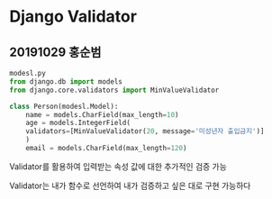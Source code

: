 # Django Validator

## 20191029 홍순범

```python
modesl.py
from django.db import models
from django.core.validators import MinValueValidator

class Person(modesl.Model):
    name = models.CharField(max_length=10)
    age = models.IntegerField(
    validators=[MinValueValidator(20, message='미성년자 출입금지')]
    )
    email = models.CharField(max_length=120)
```

Validator를 활용하여 입력받는 속성 값에 대한 추가적인 검증 가능

Validator는 내가 함수로 선언하여 내가 검증하고 싶은 대로 구현 가능하다





